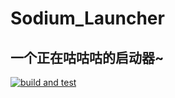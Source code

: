 # Sodium_Launcher
一个正在咕咕咕的启动器~
---
[![build and test](https://github.com/Sodium-Launcher/Sodium_Launcher/actions/workflows/build-and-test.yml/badge.svg?event=deployment_status)](https://github.com/Sodium-Launcher/Sodium_Launcher/actions/workflows/build-and-test.yml)
